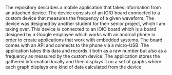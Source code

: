 The repository describes a mobile application that takes information from an attached device. The device consists of an IOIO board connected to a custom device that measures the frequency of a given waveform. The device was designed by another student for their senior project, which I am taking over. This device is connected to an IOIO board which is a board designed by a Google employee which works with an android phone in order to create applications that work with embedded systems. The board comes with an API and connects to the phone via a micro-USB. The application takes this data and records it both as a raw number but also as a frequency as measured by the custom device. The application stores the gathered information locally and then displays it on a set of graphs where each graph displays one kind of data calculated from the device.